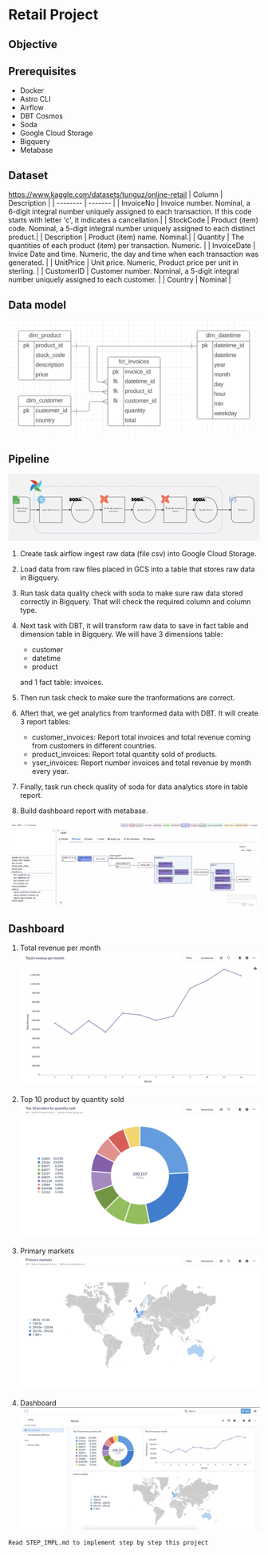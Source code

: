 # Retail Project

## Objective


## Prerequisites
- Docker
- Astro CLI
- Airflow
- DBT Cosmos
- Soda
- Google Cloud Storage
- Bigquery
- Metabase

## Dataset
https://www.kaggle.com/datasets/tunguz/online-retail
| Column    | Description |
| -------- | ------- |
| InvoiceNo  | Invoice number. Nominal, a 6-digit integral number uniquely assigned to each transaction. If this code starts with letter 'c', it indicates a cancellation.|
| StockCode | Product (item) code. Nominal, a 5-digit integral number uniquely assigned to each distinct product.|
| Description | Product (item) name. Nominal.|
| Quantity | The quantities of each product (item) per transaction. Numeric. |
| InvoiceDate | Invice Date and time. Numeric, the day and time when each transaction was generated. |
| UnitPrice | Unit price. Numeric, Product price per unit in sterling. |
| CustomerID | Customer number. Nominal, a 5-digit integral number uniquely assigned to each customer. |
| Country | Nominal |

## Data model
![Alt text](/data_model.png "Data Model")


## Pipeline
![Alt text](/pipeline.png "Pipeline")

1. Create task airflow ingest raw data (file csv) into Google Cloud Storage.
2. Load data from raw files placed in GCS into a table that stores raw data in Bigquery.
3. Run task data quality check with soda to make sure raw data stored correctly in Bigquery. That will check the required column and column type.
4. Next task with DBT, it will transform raw data to save in fact table and dimension table in Bigquery. We will have 3 dimensions table:
    - customer
    - datetime
    - product

    and 1 fact table: invoices.

5. Then run task check to make sure the tranformations are correct.
6. Aftert that, we get analytics from tranformed data with DBT. It will create 3 report tables:         
    - customer_invoices: Report total invoices and total revenue coming from customers in different countries.
    - product_invoices: Report total quantity sold of products.
    - yser_invoices: Report number invoices and total revenue by month every year.
7. Finally, task run check quality of soda for data analytics store in table report.
8. Build dashboard report with metabase.

![Alt text](/airflow_pipeline.png "Airflow Pipeline")

## Dashboard

1. Total revenue per month
![Alt text](/revenue_per_month.png "Total revenue per month") 

2. Top 10 product by quantity sold
![Alt text](/top_product.png "Top 10 product by quantity sold")

3. Primary markets
![Alt text](/primary_markets.png "Primary markets")

4. Dashboard
![Alt text](/dashboard.png "Dashboard")


```
Read STEP_IMPL.md to implement step by step this project
```
